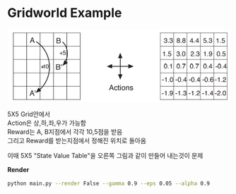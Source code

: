 # Gridworld Example

![prob](./prob.png)

5X5 Grid안에서   
Action은 상,하,좌,우가 가능함   
Reward는 A, B지점에서 각각 10,5점을 받음   
그리고 Reward를 받는지점에서 정해진 위치로 돌아옴   
   
이때 5X5 "State Value Table"을 오른쪽 그림과 같이 만들어 내는것이 문제   


**Render**

```bash
python main.py --render False --gamma 0.9 --eps 0.05 --alpha 0.9
```
